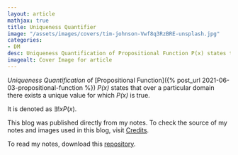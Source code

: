 ```yaml
---
layout: article
mathjax: true
title: Uniqueness Quantifier
image: "/assets/images/covers/tim-johnson-Vwf8q3RzBRE-unsplash.jpg"
categories:
- DM
desc: Uniqueness Quantification of Propositional Function P(x) states that over a particular domain there exists a unique value for which P(x) is true. 
imagealt: Cover Image for article
---
```


*Uniqueness Quantification* of [Propositional Function]({% post_url 2021-06-03-propositional-function %}) *P(x)* states that over a particular domain there exists a unique value for which *P(x)* is true.

It is denoted as $\exists !xP(x)$.





















































































































































































































































































































































































































This blog was published directly from my notes.
To check the source of my notes and images used in this blog, visit <a href="/credits.html" target="_blank">Credits</a>.

To read my notes, download this <a href="https://github.com/bovem/CS" target="blank">repository</a>.